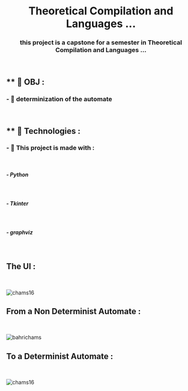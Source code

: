 <h1 align="center">Theoretical Compilation and Languages ...</h1>
<h3 align="center">this project is a capstone for a semester in Theoretical Compilation and Languages ...</h3>
<br/>
<!--  <img src="https://image.shutterstock.com/z/stock-vector-young-man-programmer-working-on-computer-with-code-on-screen-student-programming-vector-concept-741320251.jpg" alt="coding mood" align="right" width="400px"> -->

<h2>** 💬 OBJ : </h2>


<h3>       - 📄 determinization of the automate</h3></br>


<h2> ** 💬 Technologies : </h2>

<h3>- 📄 This project is made with : </h3></br>
     <h5>- Python</h5></br>
    <h5>- Tkinter</h5></br>
    <h5>- graphviz</h5></br>

<h2 align="left">The UI :</h2>
<br/>
<p align="left"> <img src="https://scontent.xx.fbcdn.net/v/t1.15752-9/279695310_1138057820362054_968693764675852503_n.png?stp=dst-png_p235x165&_nc_cat=100&ccb=1-6&_nc_sid=aee45a&_nc_ohc=Zjegb0PcKJYAX8r84E9&_nc_ad=z-m&_nc_cid=0&_nc_ht=scontent.xx&oh=03_AVID_VMOm1M7xtuPO2owcQe43gV9v58JHaqz6prFmeTTEg&oe=6299EDA5" alt="chams16" /> </p>

<h2 align="left">From a Non Determinist Automate :</h2>
<br/>
<p align="left">
<img align="center" src="https://scontent.xx.fbcdn.net/v/t1.15752-9/279580688_717926899452930_5239873522826575434_n.png?stp=dst-png_s320x320&_nc_cat=108&ccb=1-6&_nc_sid=aee45a&_nc_ohc=H4sDRy0snToAX-l_B8j&_nc_ad=z-m&_nc_cid=0&_nc_ht=scontent.xx&oh=03_AVJlxXBcsi8yNUc1HFHt3cl6fdXhwQGV1rLIoOYSyuW67w&oe=62994A34" alt="bahrichams"  />
 
 <h2 align="left">To a Determinist Automate :</h2>
<br/>
<p align="left">
<img align="center" src="https://scontent.xx.fbcdn.net/v/t1.15752-9/278194890_1876464009214939_7803213143792045873_n.png?_nc_cat=110&ccb=1-6&_nc_sid=aee45a&_nc_ohc=Kj743zhRxp4AX9sMm8x&_nc_ad=z-m&_nc_cid=0&_nc_ht=scontent.xx&oh=03_AVJgmgRGvo00E5w5cC8akgShVAGEnegxB-FHgPBIjcO3xw&oe=629A8168" alt="chams16"/>
</p>

